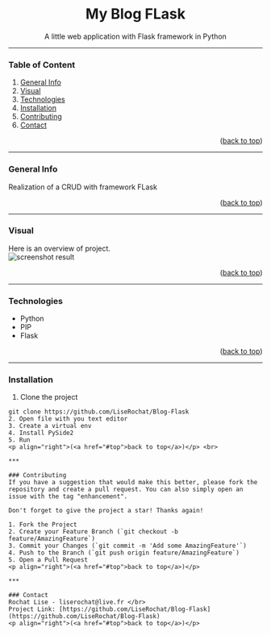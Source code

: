 <div id="top"></div>

<div align="center">
  <h1> My Blog FLask </h1>
  <p>A little web application with Flask framework in Python</p>
</div>

***

### Table of Content
1. [General Info](#general-info)
3. [Visual](#visual)
4. [Technologies](#technologies)
5. [Installation](#installation)
6. [Contributing](#contributing)
7. [Contact](#contact)
<p align="right">(<a href="#top">back to top</a>)</p>

***

### General Info
Realization of a CRUD with framework FLask
<p align="right">(<a href="#top">back to top</a>)</p>

***

### Visual
Here is an overview of project. </br>
<img src="script/img/screenshot.png" alt="screenshot result">
<p align="right">(<a href="#top">back to top</a>)</p>

***

### Technologies
- Python
- PIP
- Flask
<p align="right">(<a href="#top">back to top</a>)</p>

***

### Installation

1. Clone the project
```
git clone https://github.com/LiseRochat/Blog-Flask
2. Open file with you text editor 
3. Create a virtual env
4. Install PySide2
5. Run 
<p align="right">(<a href="#top">back to top</a>)</p> <br>

***

### Contributing
If you have a suggestion that would make this better, please fork the repository and create a pull request. You can also simply open an issue with the tag "enhancement".

Don't forget to give the project a star! Thanks again!

1. Fork the Project
2. Create your Feature Branch (`git checkout -b feature/AmazingFeature`)
3. Commit your Changes (`git commit -m 'Add some AmazingFeature'`)
4. Push to the Branch (`git push origin feature/AmazingFeature`)
5. Open a Pull Request
<p align="right">(<a href="#top">back to top</a>)</p>

***

### Contact 
Rochat Lise - liserochat@live.fr </br>
Project Link: [https://github.com/LiseRochat/Blog-Flask](https://github.com/LiseRochat/Blog-Flask)
<p align="right">(<a href="#top">back to top</a>)</p>



